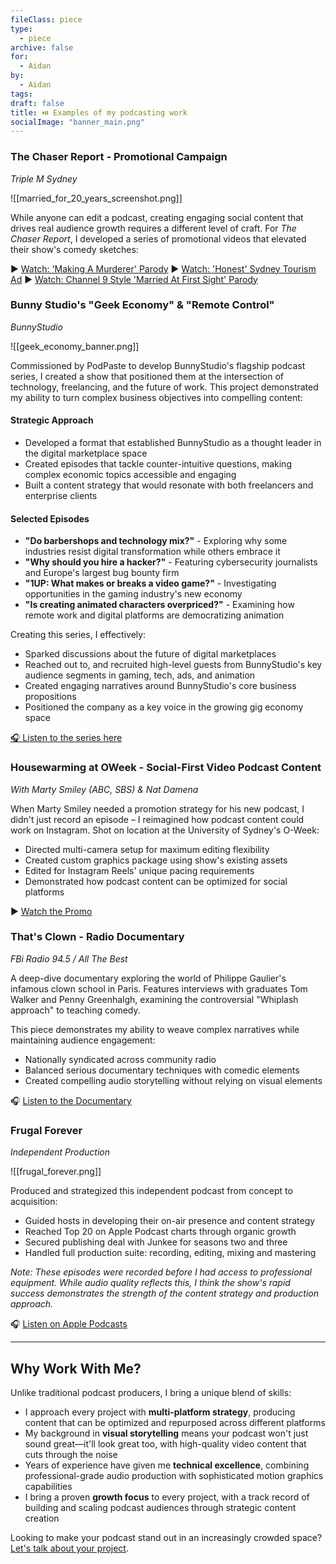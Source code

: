 ```yaml
---
fileClass: piece
type:
  - piece
archive: false
for:
  - Aidan
by:
  - Aidan
tags: 
draft: false
title: ⏯️ Examples of my podcasting work
socialImage: "banner_main.png"
---
```


### The Chaser Report - Promotional Campaign
*Triple M Sydney*

![[married_for_20_years_screenshot.png]]

While anyone can edit a podcast, creating engaging social content that drives real audience growth requires a different level of craft. For *The Chaser Report*, I developed a series of promotional videos that elevated their show's comedy sketches:

▶️ [Watch: 'Making A Murderer' Parody](https://www.facebook.com/thechaser/videos/534738730549184)
▶️ [Watch: 'Honest' Sydney Tourism Ad](https://www.facebook.com/thechaser/videos/2797557310284831)
▶️ [Watch: Channel 9 Style 'Married At First Sight' Parody](https://fb.watch/xfVo0UGFqa/)

### Bunny Studio's "Geek Economy" & "Remote Control"

_BunnyStudio_

![[geek_economy_banner.png]]

Commissioned by PodPaste to develop BunnyStudio's flagship podcast series, I created a show that positioned them at the intersection of technology, freelancing, and the future of work. This project demonstrated my ability to turn complex business objectives into compelling content:

#### Strategic Approach

- Developed a format that established BunnyStudio as a thought leader in the digital marketplace space
- Created episodes that tackle counter-intuitive questions, making complex economic topics accessible and engaging
- Built a content strategy that would resonate with both freelancers and enterprise clients

#### Selected Episodes

- **"Do barbershops and technology mix?"** - Exploring why some industries resist digital transformation while others embrace it
- **"Why should you hire a hacker?"** - Featuring cybersecurity journalists and Europe's largest bug bounty firm
- **"1UP: What makes or breaks a video game?"** - Investigating opportunities in the gaming industry's new economy
- **"Is creating animated characters overpriced?"** - Examining how remote work and digital platforms are democratizing animation

Creating this series, I effectively:

- Sparked discussions about the future of digital marketplaces
- Reached out to, and recruited high-level guests from BunnyStudio's key audience segments in gaming, tech, ads, and animation
- Created engaging narratives around BunnyStudio's core business propositions
- Positioned the company as a key voice in the growing gig economy space

[🎧 Listen to the series here](https://bunnystudio.com/blog/the-bunny-studio-podcast/)

### Housewarming at OWeek - Social-First Video Podcast Content
*With Marty Smiley (ABC, SBS) & Nat Damena*

When Marty Smiley needed a promotion strategy for his new podcast, I didn't just record an episode – I reimagined how podcast content could work on Instagram. Shot on location at the University of Sydney's O-Week:

- Directed multi-camera setup for maximum editing flexibility
- Created custom graphics package using show's existing assets
- Edited for Instagram Reels' unique pacing requirements
- Demonstrated how podcast content can be optimized for social platforms

▶️ [Watch the Promo](https://www.instagram.com/p/CMbKQuzBfYa/)

### That's Clown - Radio Documentary
*FBi Radio 94.5 / All The Best*

A deep-dive documentary exploring the world of Philippe Gaulier's infamous clown school in Paris. Features interviews with graduates Tom Walker and Penny Greenhalgh, examining the controversial "Whiplash approach" to teaching comedy.

This piece demonstrates my ability to weave complex narratives while maintaining audience engagement:

- Nationally syndicated across community radio
- Balanced serious documentary techniques with comedic elements
- Created compelling audio storytelling without relying on visual elements

🎧 [Listen to the Documentary](https://soundcloud.com/aidan-m/thats-clown)

### Frugal Forever
*Independent Production*

![[frugal_forever.png]]

Produced and strategized this independent podcast from concept to acquisition:

- Guided hosts in developing their on-air presence and content strategy
- Reached Top 20 on Apple Podcast charts through organic growth
- Secured publishing deal with Junkee for seasons two and three
- Handled full production suite: recording, editing, mixing and mastering

*Note: These episodes were recorded before I had access to professional equipment. While audio quality reflects this, I think the show's rapid success demonstrates the strength of the content strategy and production approach.*

🎧 [Listen on Apple Podcasts](https://podcasts.apple.com/au/podcast/frugal-forever/id1460102015)

---

## Why Work With Me?

Unlike traditional podcast producers, I bring a unique blend of skills:

- I approach every project with **multi-platform strategy**, producing content that can be optimized and repurposed across different platforms
- My background in **visual storytelling** means your podcast won't just sound great—it'll look great too, with high-quality video content that cuts through the noise
- Years of experience have given me **technical excellence**, combining professional-grade audio production with sophisticated motion graphics capabilities
- I bring a proven **growth focus** to every project, with a track record of building and scaling podcast audiences through strategic content creation

Looking to make your podcast stand out in an increasingly crowded space? [Let's talk about your project](/contact).